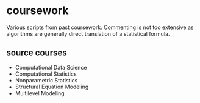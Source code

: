 # coursework
Various scripts from past coursework. Commenting is not too extensive as algorithms are generally direct translation of a statistical formula. 

## source courses
- Computational Data Science
- Computational Statistics
- Nonparametric Statistics
- Structural Equation Modeling
- Multilevel Modeling
